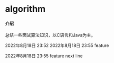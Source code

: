 # algorithm

#### 介绍
总结一些面试算法知识，以C语言和Java为主。

2022年8月18日 23:52
2022年8月18日 23:55 feature

2022年8月18日 23:55 feature next line

